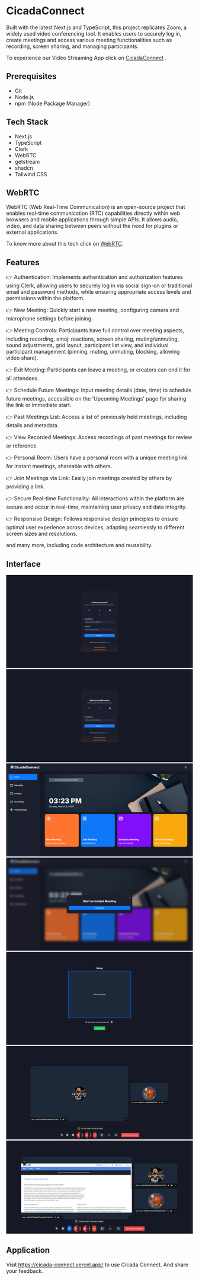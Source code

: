 # CicadaConnect
Built with the latest Next.js and TypeScript, this project replicates Zoom, a widely used video conferencing tool. It enables users to securely log in, create meetings and access various meeting functionalities such as recording, screen sharing, and managing participants.

To experience our Video Streaming App click on [CicadaConnect](https://cicada-connect.vercel.app/) .
## Prerequisites
* Git
* Node.js
* npm (Node Package Manager)
##  Tech Stack
* Next.js
* TypeScript
* Clerk
* WebRTC
* getstream
* shadcn
* Tailwind CSS
## WebRTC
WebRTC (Web Real-Time Communication) is an open-source project that enables real-time communication (RTC) capabilities directly within web browsers and mobile applications through simple APIs. It allows audio, video, and data sharing between peers without the need for plugins or external applications.

To know more about this tech click on [WebRTC](https://webrtc.org/).
## Features
👉 Authentication: Implements authentication and authorization features using Clerk, allowing users to securely log in via social sign-on or traditional email and password methods, while ensuring appropriate access levels and permissions within the platform.

👉 New Meeting: Quickly start a new meeting, configuring camera and microphone settings before joining.

👉 Meeting Controls: Participants have full control over meeting aspects, including recording, emoji reactions, screen sharing, muting/unmuting, sound adjustments, grid layout, participant list view, and individual participant management (pinning, muting, unmuting, blocking, allowing video share).

👉 Exit Meeting: Participants can leave a meeting, or creators can end it for all attendees.

👉 Schedule Future Meetings: Input meeting details (date, time) to schedule future meetings, accessible on the 'Upcoming Meetings' page for sharing the link or immediate start.

👉 Past Meetings List: Access a list of previously held meetings, including details and metadata.

👉 View Recorded Meetings: Access recordings of past meetings for review or reference.

👉 Personal Room: Users have a personal room with a unique meeting link for instant meetings, shareable with others.

👉 Join Meetings via Link: Easily join meetings created by others by providing a link.

👉 Secure Real-time Functionality: All interactions within the platform are secure and occur in real-time, maintaining user privacy and data integrity.

👉 Responsive Design: Follows responsive design principles to ensure optimal user experience across devices, adapting seamlessly to different screen sizes and resolutions.

and many more, including code architecture and reusability.

## Interface

![Sign-Up](CicadaConnect/img/signup.png)
![Sign-In](CicadaConnect/img/signin.png)
![Home](CicadaConnect/img/home.png)
![Start Meet](CicadaConnect/img/startmeet.png)
![Preview](CicadaConnect/img/preview.png)
![Meet](CicadaConnect/img/meet.png)
![screen share](CicadaConnect/img/screenshare.png)


## Application
Visit https://cicada-connect.vercel.app/ to use Cicada Connect. And share your feedback.









